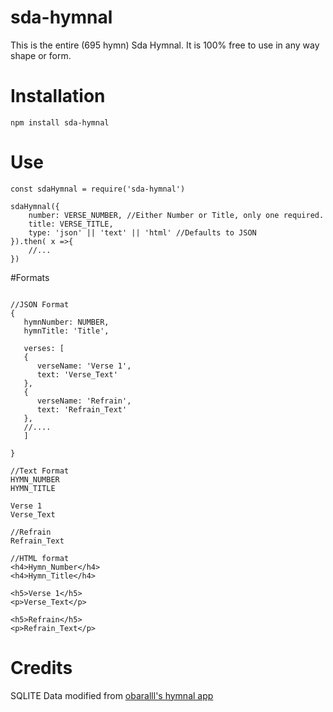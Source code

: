 # sda-hymnal
This is the entire (695 hymn) Sda Hymnal. It is 100% free to use in any way shape or form.

# Installation
```
npm install sda-hymnal
```
# Use
```
const sdaHymnal = require('sda-hymnal')

sdaHymnal({
    number: VERSE_NUMBER, //Either Number or Title, only one required.
    title: VERSE_TITLE,
    type: 'json' || 'text' || 'html' //Defaults to JSON
}).then( x =>{
    //...
})
```
#Formats
```

//JSON Format
{
   hymnNumber: NUMBER,
   hymnTitle: 'Title',
   
   verses: [
   {
      verseName: 'Verse 1',
      text: 'Verse_Text'
   },
   {
      verseName: 'Refrain',
      text: 'Refrain_Text'
   },
   //....
   ]

}

//Text Format
HYMN_NUMBER
HYMN_TITLE

Verse 1
Verse_Text

//Refrain
Refrain_Text

//HTML format
<h4>Hymn_Number</h4>
<h4>Hymn_Title</h4>

<h5>Verse 1</h5>
<p>Verse_Text</p>

<h5>Refrain</h5>
<p>Refrain_Text</p>
```
# Credits
SQLITE Data modified from [obaralll's hymnal app](https://github.com/obaraIII/SDAHymnal)
